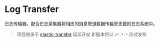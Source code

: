 # Log Transfer

日志传输器，配合日志采集器将相应的消息管道数据传输至支援的日志系统中。

> 项目继承于 [elastic-transfer](https://github.com/weplanx/log-transfer/tree/elastic-transfer) 延续开发
> 新版本将以 `v*.*.*` 形式发布
